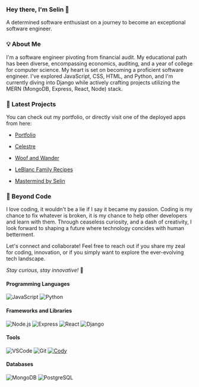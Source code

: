 ### Hey there, I'm Selin 👋

A determined software enthusiast on a journey to become an exceptional software engineer. 

### 💡 About Me

I'm a software engineer pivoting from financial audit. My educational path has been diverse, encompassing economics, auditing, and a year of college for computer science. My heart is set on becoming a proficient software engineer. I've explored JavaScript, CSS, HTML, and Python, and I'm currently diving into Django while actively crafting projects utilizing the MERN (MongoDB, Express, React, Node) stack. 

### 🌟 Latest Projects

You can check out my portfolio, or directly visit one of the deployed apps from here:
- [Portfolio](https://https://b-selin.github.io)
  
- [Celestre](https://github.com/B-Selin/celestre) 
- [Woof and Wander](https://github.com/B-Selin/WoofAndWander) 
- [LeBlanc Family Recipes](https://github.com/B-Selin/recipe-blog) 
- [Mastermind by Selin](https://b-selin.github.io/mastermind)


### 🚀 Beyond Code

I love coding, it wouldn't be a lie if I say it became my passion. Coding is my chance to fix whatever is broken, it is my chance to help other developers and learn with them. Through ceaseless curiosity, and a dash of creativity, I look forward to shaping a future where technology concides with human betterment.

Let's connect and collaborate! Feel free to reach out if you share my zeal for coding, innovation, or if you simply want to explore the ever-evolving tech landscape.

*Stay curious, stay innovative!* 🌟

#### Programming Languages
![JavaScript](https://img.shields.io/badge/-JavaScript-black?style=flat-square&logo=javascript)
![Python](https://img.shields.io/badge/-Python-black?style=flat-square&logo=python)

#### Frameworks and Libraries
![Node.js](https://img.shields.io/badge/-Node.js-black?style=flat-square&logo=node.js)
![Express](https://img.shields.io/badge/-Express-black?style=flat-square&logo=express)
![React](https://img.shields.io/badge/-React-black?style=flat-square&logo=react)
![Django](https://img.shields.io/badge/-Django-black?style=flat-square&logo=django)

#### Tools
![VSCode](https://img.shields.io/badge/-VSCode-black?style=flat-square&logo=visual-studio-code)
![Git](https://img.shields.io/badge/-Git-black?style=flat-square&logo=git)
[![Cody](https://img.shields.io/badge/Cody-000000?style=for-the-badge)](https://www.sourcegraph.com)

#### Databases
![MongoDB](https://img.shields.io/badge/-MongoDB-black?style=flat-square&logo=mongodb)
![PostgreSQL](https://img.shields.io/badge/-PostgreSQL-black?style=flat-square&logo=postgresql)


<!--
**B-Selin/B-Selin** is a ✨ _special_ ✨ repository because its `README.md` (this file) appears on your GitHub profile.

Here are some ideas to get you started:

- 🔭 I’m currently working on ...
- 🌱 I’m currently learning ...
- 👯 I’m looking to collaborate on ...
- 🤔 I’m looking for help with ...
- 💬 Ask me about ...
- 📫 How to reach me: ...
- 😄 Pronouns: ...
- ⚡ Fun fact: ...
-->

